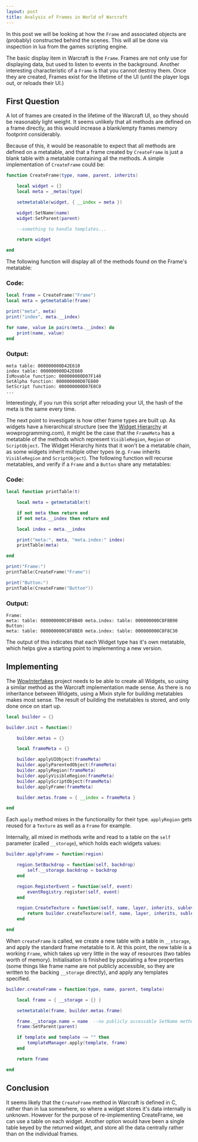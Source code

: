 ```yaml
---
layout: post
title: Analysis of Frames in World of Warcraft
---
```


In this post we will be looking at how the `Frame` and associated objects are (probably) constructed behind the scenes.  This will all be done via inspection in lua from the games scripting engine.

The basic display item in Warcraft is the `Frame`.  Frames are not only use for displaying data, but used to listen to events in the background.  Another interesting characteristic of a `Frame` is that you cannot destroy them.  Once they are created, Frames exist for the lifetime of the UI (until the player logs out, or reloads their UI.)

First Question
---

A lot of frames are created in the lifetime of the Warcraft UI, so they should be reasonably light weight.  It seems unlikely that all methods are defined on a frame directly, as this would increase a blank/empty frames memory footprint considerably.

Because of this, it would be reasonable to expect that all methods are defined on a metatable, and that a frame created by `CreateFrame` is just a blank table with a metatable containing all the methods.  A simple implementation of `CreateFrame` could be:

```lua
function CreateFrame(type, name, parent, inherits)

	local widget = {}
	local meta = _metas[type]

	setmetatable(widget, { __index = meta })

	widget:SetName(name)
	widget:SetParent(parent)

	--something to handle templates...

	return widget

end
```

The following function will display all of the methods found on the Frame's metatable:

### Code:

```lua
local frame = CreateFrame("Frame")
local meta = getmetatable(frame)

print("meta", meta)
print("index", meta.__index)

for name, value in pairs(meta.__index) do
	print(name, value)
end
```

### Output:

	meta table: 000000000D42E610
	index table: 000000000D42E660
	IsMovable function: 000000000D07F140
	SetAlpha function: 000000000D07E800
	SetScript function: 000000000D07E0C0
	...

Interestingly, if you run this script after reloading your UI, the hash of the meta is the same every time.

The next point to investigate is how other frame types are built up.  As widgets have a hierarchical structure (see the [Widget Hierarchy][1] at wowprogramming.com), it might be the case that the `FrameMeta` has a metatable of the methods which represent `VisibleRegion`, `Region` or `ScriptObject`. The Widget Hierarchy hints that it won't be a metatable chain, as some widgets inherit multiple other types (e.g. `Frame` inherits `VisibleRegion` and `ScriptObject`).  The following function will recurse metatables, and verify if a `Frame` and a `Button` share any metatables:

### Code:

```lua
local function printTable(t)

	local meta = getmetatable(t)

	if not meta then return end
	if not meta.__index then return end

	local index = meta.__index

	print("meta:", meta, "meta.index:" index)
	printTable(meta)

end

print("Frame:")
printTable(CreateFrame("Frame"))

print("Button:")
printTable(CreateFrame("Button"))
```

### Output:

	Frame:
	meta: table: 000000000C8F8B40 meta.index: table: 000000000C8F8B90
	Button:
	meta: table: 000000000C8F8BE0 meta.index: table: 000000000C8F8C30

The output of this indicates that each Widget type has it's own metatable, which helps give a starting point to implementing a new version.

Implementing
---

The [WowInterfakes][2] project needs to be able to create all Widgets, so using a similar method as the Warcraft implementation made sense.  As there is no inheritance between Widgets, using a Mixin style for building metatables makes most sense.  The result of building the metatables is stored, and only done once on start up.

```lua
local builder = {}

builder.init = function()

	builder.metas = {}

	local frameMeta = {}

	builder.applyUIObject(frameMeta)
	builder.applyParentedObject(frameMeta)
	builder.applyRegion(frameMeta)
	builder.applyVisibleRegion(frameMeta)
	builder.applyScriptObject(frameMeta)
	builder.applyFrame(frameMeta)

	builder.metas.frame = { __index = frameMeta }

end
```

Each `apply` method mixes in the functionality for their type.  `applyRegion` gets reused for a `Texture` as well as a `Frame` for example.

Internally, all mixed in methods write and read to a table on the `self` parameter (called `__storage`), which holds each widgets values:

```lua
builder.applyFrame = function(region)

	region.SetBackdrop = function(self, backdrop)
		self.__storage.backdrop = backdrop
	end

	region.RegisterEvent = function(self, event)
		eventRegistry.register(self, event)
	end

	region.CreateTexture = function(self, name, layer, inherits, sublevel)
		return builder.createTexture(self, name, layer, inherits, sublevel)
	end

end
```

When `createFrame` is called, we create a new table with a table in `__storage`, and apply the standard frame metatable to it.  At this point, the new table is a working `Frame`, which takes up very little in the way of resources (two tables worth of memory).  Initialisation is finished by populating a few properties (some things like frame name are not publicly accessible, so they are written to the backing `__storage` directly), and apply any templates specified.

```lua
builder.createFrame = function(type, name, parent, template)

	local frame = { __storage = {} }

	setmetatable(frame, builder.metas.frame)

	frame.__storage.name = name  --no publicly accessable SetName method()
	frame:SetParent(parent)

	if template and template ~= "" then
		templateManager.apply(template, frame)
	end

	return frame

end
```


Conclusion
---

It seems likely that the `CreateFrame` method in Warcraft is defined in C, rather than in lua somewhere, so where a widget stores it's data internally is unknown.  However for the purpose of re-implementing CreateFrame, we can use a table on each widget.  Another option would have been a single table keyed by the returned widget, and store all the data centrally rather than on the individual frames.




[1]: http://wowprogramming.com/docs/widgets_hierarchy
[2]: https://github.com/Pondidum/WowInterfakes